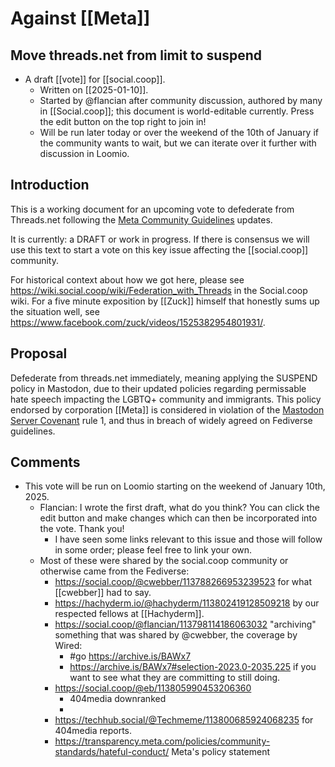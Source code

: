 # Against [[Meta]]

## Move threads.net from limit to suspend

- A draft [[vote]] for [[social.coop]].
    - Written on [[2025-01-10]].
    - Started by @flancian after community discussion, authored by many in [[Social.coop]]; this document is world-editable currently. Press the edit button on the top right to join in!
    - Will be run later today or over the weekend of the 10th of January if the community wants to wait, but we can iterate over it further with discussion in Loomio.

## Introduction

This is a working document for an upcoming vote to defederate from Threads.net following the [Meta Community Guidelines](https://opentermsarchive.org/en/memos/meta-dampens-hate-speech-policy/) updates.

It is currently: a DRAFT or work in progress. If there is consensus we will use this text to start a vote on this key issue affecting the [[social.coop]] community.

For historical context about how we got here, please see https://wiki.social.coop/wiki/Federation_with_Threads in the Social.coop wiki. For a five minute exposition by [[Zuck]] himself that honestly sums up the situation well, see https://www.facebook.com/zuck/videos/1525382954801931/.
    
## Proposal
    
Defederate from threads.net immediately, meaning applying the SUSPEND policy in Mastodon, due to their updated policies regarding permissable hate speech impacting the LGBTQ+ community and immigrants. This policy endorsed by corporation [[Meta]] is considered in violation of the [Mastodon Server Covenant](https://joinmastodon.org/covenant) rule 1, and thus in breach of widely agreed on Fediverse guidelines.

## Comments

- This vote will be run on Loomio starting on the weekend of January 10th, 2025.
    - Flancian: I wrote the first draft, what do you think? You can click the edit button and make changes which can then be incorporated into the vote. Thank you!
        - I have seen some links relevant to this issue and those will follow in some order; please feel free to link your own.
    - Most of these were shared by the social.coop community or otherwise came from the Fediverse:
        - https://social.coop/@cwebber/113788266953239523 for what [[cwebber]] had to say.
        - https://hachyderm.io/@hachyderm/113802419128509218 by our respected fellows at [[Hachyderm]].
        - https://social.coop/@flancian/113798114186063032 "archiving" something that was shared by @cwebber, the coverage by Wired:
            - #go https://archive.is/BAWx7
            - https://archive.is/BAWx7#selection-2023.0-2035.225 if you want to see what they are committing to still doing.
        - https://social.coop/@eb/113805990453206360
            - 404media downranked
            - 
        - https://techhub.social/@Techmeme/113800685924068235 for 404media reports.
        - https://transparency.meta.com/policies/community-standards/hateful-conduct/ Meta's policy statement